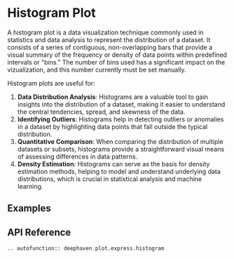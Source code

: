 # Histogram Plot

A histogram plot is a data visualization technique commonly used in statistics and data analysis to represent the distribution of a dataset. It consists of a series of contiguous, non-overlapping bars that provide a visual summary of the frequency or density of data points within predefined intervals or "bins." The number of bins used has a significant impact on the vizualization, and this number currently must be set manually.

Histogram plots are useful for:

1. **Data Distribution Analysis**: Histograms are a valuable tool to gain insights into the distribution of a dataset, making it easier to understand the central tendencies, spread, and skewness of the data.
2. **Identifying Outliers**: Histograms help in detecting outliers or anomalies in a dataset by highlighting data points that fall outside the typical distribution.
3. **Quantitative Comparison**: When comparing the distribution of multiple datasets or subsets, histograms provide a straightforward visual means of assessing differences in data patterns.
4. **Density Estimation**: Histograms can serve as the basis for density estimation methods, helping to model and understand underlying data distributions, which is crucial in statistical analysis and machine learning.

## Examples

## API Reference
```{eval-rst}
.. autofunction:: deephaven.plot.express.histogram
```